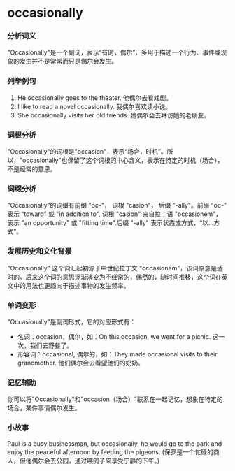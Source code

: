 # occasionally

### 分析词义

  

"Occasionally"是一个副词，表示“有时，偶尔”，多用于描述一个行为、事件或现象的发生并不是常常而只是偶尔会发生。

  

### 列举例句

  

1.  He occasionally goes to the theater. 他偶尔去看戏剧。
2.  I like to read a novel occasionally. 我偶尔喜欢读小说。
3.  She occasionally visits her old friends. 她偶尔会去拜访她的老朋友。

  

### 词根分析

  

"Occasionally"的词根是"occasion"，表示“场合，时机”。所以，"occasionally"也保留了这个词根的中心含义，表示在特定的时机（场合），不是经常的意思。

  

### 词缀分析

  

"Occasionally"的词缀有前缀 "oc-"， 词根 "casion"， 后缀 "-ally"。前缀 "oc-" 表示 “toward” 或 "in addition to", 词根 "casion" 来自拉丁语 "occasionem"，表示 "an opportunity" 或 "fitting time".后缀 "-ally" 表示状态或方式，“以...方式”。

  

### 发展历史和文化背景

  

"Occasionally" 这个词汇起初源于中世纪拉丁文 "occasionem"，该词原意是适时的。后来这个词的意思逐渐演变为不经常的，偶然的，随时间推移，这个词在英文中的用法也更趋向于描述事物的发生频率。

  

### 单词变形

  

"Occasionally"是副词形式，它的对应形式有：

  

*   名词：occasion，偶尔，如：On this occasion, we went for a picnic. 这一次，我们去野餐了。
*   形容词：occasional, 偶尔的，如：They made occasional visits to their grandmother. 他们偶尔会去看望他们的奶奶。

  

### 记忆辅助

  

你可以将"Occasionally"和"occasion（场合）"联系在一起记忆，想象在特定的场合，某件事情偶尔发生。

  

### 小故事

  

Paul is a busy businessman, but occasionally, he would go to the park and enjoy the peaceful afternoon by feeding the pigeons. (保罗是一个忙碌的商人，但他偶尔会去公园，通过喂鸽子来享受宁静的下午。)
